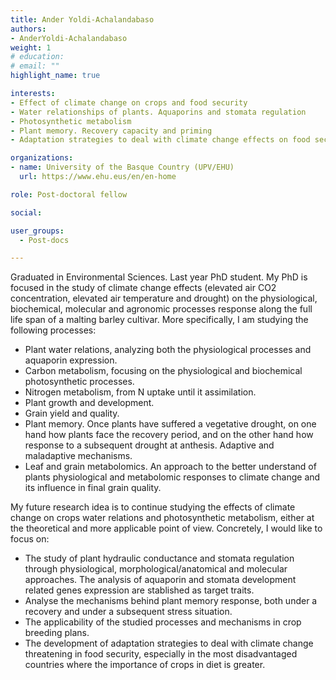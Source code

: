 ```yaml
---
title: Ander Yoldi-Achalandabaso
authors:
- AnderYoldi-Achalandabaso
weight: 1
# education:
# email: ""
highlight_name: true

interests:
- Effect of climate change on crops and food security
- Water relationships of plants. Aquaporins and stomata regulation
- Photosynthetic metabolism
- Plant memory. Recovery capacity and priming
- Adaptation strategies to deal with climate change effects on food security and applicability of the studied mechanisms

organizations:
- name: University of the Basque Country (UPV/EHU)
  url: https://www.ehu.eus/en/en-home

role: Post-doctoral fellow

social:

user_groups: 
  - Post-docs

---
```

Graduated in Environmental Sciences. Last year PhD student. My PhD is focused in the study of climate change effects (elevated air CO2 concentration, elevated air temperature and drought) on the physiological, biochemical, molecular and agronomic processes response along the full life span of a malting barley cultivar. More specifically, I am studying the following processes:

- Plant water relations, analyzing both the physiological processes and aquaporin expression.
- Carbon metabolism, focusing on the physiological and biochemical photosynthetic processes.
- Nitrogen metabolism, from N uptake until it assimilation.
- Plant growth and development.
- Grain yield and quality.
- Plant memory. Once plants have suffered a vegetative drought, on one hand how plants face the recovery period, and on the other hand how response to a subsequent drought at anthesis. Adaptive and maladaptive mechanisms.
- Leaf and grain metabolomics. An approach to the better understand of plants physiological and metabolomic responses to climate change and its influence in final grain quality. 

My future research idea is to continue studying the effects of climate change on crops water relations and photosynthetic metabolism, either at the theoretical and more applicable point of view. Concretely, I would like to focus on:

- The study of plant hydraulic conductance and stomata regulation through physiological, morphological/anatomical and molecular approaches. The analysis of aquaporin and stomata development related genes expression are stablished as target traits.
-	Analyse the mechanisms behind plant memory response, both under a recovery and under a subsequent stress situation.
-	The applicability of the studied processes and mechanisms in crop breeding plans.
-	The development of adaptation strategies to deal with climate change threatening in food security, especially in the most disadvantaged countries where the importance of crops in diet is greater.
